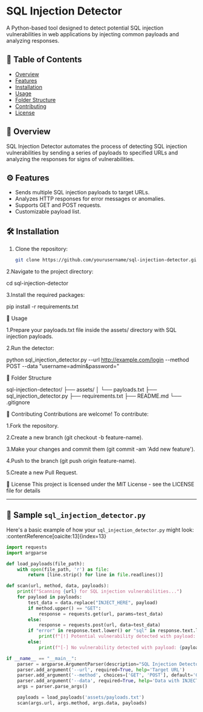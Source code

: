 # SQL Injection Detector

A Python-based tool designed to detect potential SQL injection vulnerabilities in web applications by injecting common payloads and analyzing responses.

## 📌 Table of Contents

- [Overview](#overview)
- [Features](#features)
- [Installation](#installation)
- [Usage](#usage)
- [Folder Structure](#folder-structure)
- [Contributing](#contributing)
- [License](#license)

## 🧠 Overview

SQL Injection Detector automates the process of detecting SQL injection vulnerabilities by sending a series of payloads to specified URLs and analyzing the responses for signs of vulnerabilities.

## ⚙️ Features

- Sends multiple SQL injection payloads to target URLs.
- Analyzes HTTP responses for error messages or anomalies.
- Supports GET and POST requests.
- Customizable payload list.

## 🛠️ Installation

1. Clone the repository:

   ```bash
   git clone https://github.com/yourusername/sql-injection-detector.git

2.Navigate to the project directory:

cd sql-injection-detector

3.Install the required packages:

pip install -r requirements.txt

🚀 Usage

1.Prepare your payloads.txt file inside the assets/ directory with SQL injection payloads.

2.Run the detector:

python sql_injection_detector.py --url http://example.com/login --method POST --data "username=admin&password="


📁 Folder Structure

sql-injection-detector/
├── assets/
│   └── payloads.txt
├── sql_injection_detector.py
├── requirements.txt
├── README.md
└── .gitignore


🤝 Contributing
Contributions are welcome! To contribute:

1.Fork the repository.

2.Create a new branch (git checkout -b feature-name).

3.Make your changes and commit them (git commit -am 'Add new feature').

4.Push to the branch (git push origin feature-name).

5.Create a new Pull Request.

📄 License
This project is licensed under the MIT License - see the LICENSE file for details


---

## 🧪 Sample `sql_injection_detector.py`

Here's a basic example of how your `sql_injection_detector.py` might look:​:contentReference[oaicite:13]{index=13}

```python
import requests
import argparse

def load_payloads(file_path):
    with open(file_path, 'r') as file:
        return [line.strip() for line in file.readlines()]

def scan(url, method, data, payloads):
    print(f"Scanning {url} for SQL injection vulnerabilities...")
    for payload in payloads:
        test_data = data.replace("INJECT_HERE", payload)
        if method.upper() == "GET":
            response = requests.get(url, params=test_data)
        else:
            response = requests.post(url, data=test_data)
        if "error" in response.text.lower() or "sql" in response.text.lower():
            print(f"[!] Potential vulnerability detected with payload: {payload}")
        else:
            print(f"[-] No vulnerability detected with payload: {payload}")

if __name__ == "__main__":
    parser = argparse.ArgumentParser(description="SQL Injection Detector")
    parser.add_argument('--url', required=True, help='Target URL')
    parser.add_argument('--method', choices=['GET', 'POST'], default='GET', help='HTTP method')
    parser.add_argument('--data', required=True, help='Data with INJECT_HERE placeholder')
    args = parser.parse_args()

    payloads = load_payloads('assets/payloads.txt')
    scan(args.url, args.method, args.data, payloads)

